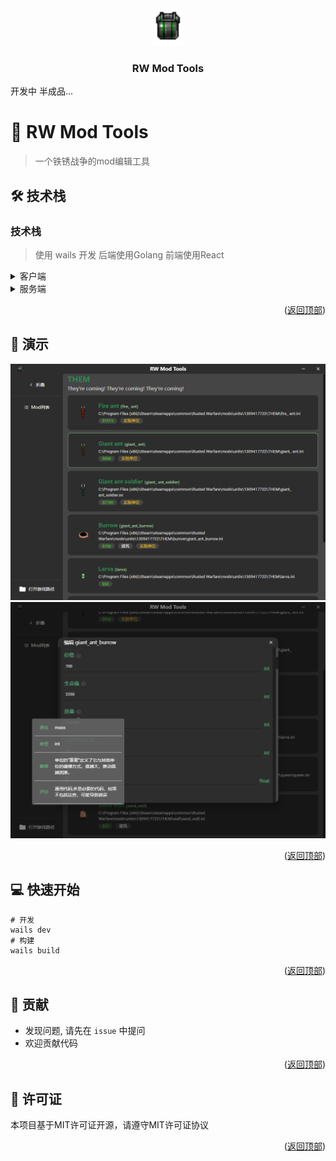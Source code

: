 <div name="readme-top"></div>

<!-- Logo -->
<div align="center">
  <img src="./build/appicon.png" alt="logo" width="50"  height="auto" />
  <br/>

<h3><b>RW Mod Tools</b></h3>
</div>

<!-- 项目描述 -->
开发中 半成品...
# 📖 RW Mod Tools <a name="about-project"></a>

> 一个铁锈战争的mod编辑工具


## 🛠 技术栈 <a name="built-with"></a>

### 技术栈 <a name="tech-stack"></a>

> 使用 wails 开发 后端使用Golang 前端使用React

<details>
  <summary>客户端</summary>
  <ul>
    <li><a href="https://reactjs.org/">React.js + MUI</a></li>
  </ul>
</details>

<details>
  <summary>服务端</summary>
  <ul>
    <li><a href="https://gin-gonic.com/">Gin + Wails</a></li>
  </ul>
</details>

<!-- 特性 -->

<p align="right">(<a href="#readme-top">返回顶部</a>)</p>

<!-- 演示 -->

## 🚀 演示 <a name="live-demo"></a>

![img-1](./doc/img-1.png)
![img.png](doc/img-2.png)

<p align="right">(<a href="#readme-top">返回顶部</a>)</p>

<!-- 快速开始 -->

## 💻 快速开始 <a name="getting-started"></a>


```shell
# 开发
wails dev
# 构建
wails build
```


<p align="right">(<a href="#readme-top">返回顶部</a>)</p>

<!-- 贡献 -->

## 🤝 贡献 <a name="contributing"></a>

- 发现问题, 请先在 `issue` 中提问
- 欢迎贡献代码

<p align="right">(<a href="#readme-top">返回顶部</a>)</p>

<!-- 许可证 -->

## 📝 许可证 <a name="license"></a>

本项目基于MIT许可证开源，请遵守MIT许可证协议

<p align="right">(<a href="#readme-top">返回顶部</a>)</p>

